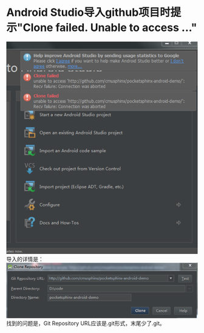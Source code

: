 Android Studio导入github项目时提示"Clone failed. Unable to access ..."
===============================
![project clone failed](clone_failed.png)
导入的详情是：
![clone detail](clone_detail.png)
找到的问题是，Git Repository URL应该是.git形式，末尾少了.git。
